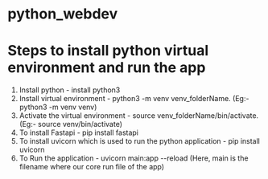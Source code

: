 # python_webdev

# Steps to install python virtual environment and run the app

1. Install python - install python3
2. Install  virtual environment - python3 -m venv venv_folderName.  (Eg:- python3 -m venv venv)
3. Activate the virtual environment - source venv_folderName/bin/activate.  (Eg:- source venv/bin/activate)
4. To install Fastapi - pip install fastapi
5. To install uvicorn which is used to run the python application - pip install uvicorn
6. To Run the application - uvicorn main:app --reload    (Here, main is the filename where our core run file of the app)